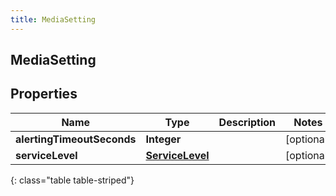 ```yaml
---
title: MediaSetting
---
```

## MediaSetting


## Properties

| Name | Type | Description | Notes |
| ------------ | ------------- | ------------- | ------------- |
| **alertingTimeoutSeconds** | **Integer** |  |  [optional] |
| **serviceLevel** | [**ServiceLevel**](ServiceLevel.html) |  |  [optional] |
{: class="table table-striped"}



